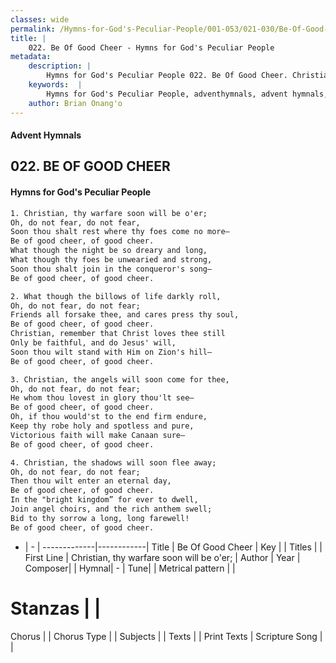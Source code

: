 ```yaml
---
classes: wide
permalink: /Hymns-for-God's-Peculiar-People/001-053/021-030/Be-Of-Good-Cheer/
title: |
    022. Be Of Good Cheer - Hymns for God's Peculiar People
metadata:
    description: |
        Hymns for God's Peculiar People 022. Be Of Good Cheer. Christian, thy warfare soon will be o'er; Oh, do not fear, do not fear, Soon thou shalt rest where thy foes come no more— Be of good cheer, of good cheer. What though the night be so dreary and long, What though thy foes be unwearied and strong, Soon thou shalt join in the conqueror's song— Be of good cheer, of good cheer.  
    keywords:  |
        Hymns for God's Peculiar People, adventhymnals, advent hymnals, Be Of Good Cheer, Christian, thy warfare soon will be o'er;. 
    author: Brian Onang'o
---
```

#### Advent Hymnals
## 022. BE OF GOOD CHEER
####  Hymns for God's Peculiar People
```txt
1. Christian, thy warfare soon will be o'er;
Oh, do not fear, do not fear,
Soon thou shalt rest where thy foes come no more—
Be of good cheer, of good cheer.
What though the night be so dreary and long,
What though thy foes be unwearied and strong,
Soon thou shalt join in the conqueror's song—
Be of good cheer, of good cheer.

2. What though the billows of life darkly roll,
Oh, do not fear, do not fear;
Friends all forsake thee, and cares press thy soul,
Be of good cheer, of good cheer.
Christian, remember that Christ loves thee still
Only be faithful, and do Jesus' will,
Soon thou wilt stand with Him on Zion's hill—
Be of good cheer, of good cheer.

3. Christian, the angels will soon come for thee,
Oh, do not fear, do not fear;
He whom thou lovest in glory thou'lt see—
Be of good cheer, of good cheer.
Oh, if thou would'st to the end firm endure,
Keep thy robe holy and spotless and pure,
Victorious faith will make Canaan sure—
Be of good cheer, of good cheer.

4. Christian, the shadows will soon flee away;
Oh, do not fear, do not fear;
Then thou wilt enter an eternal day,
Be of good cheer, of good cheer.
In the "bright kingdom” for ever to dwell,
Join angel choirs, and the rich anthem swell;
Bid to thy sorrow a long, long farewell!
Be of good cheer, of good cheer.


```
- |   -  |
-------------|------------|
Title | Be Of Good Cheer |
Key |  |
Titles |  |
First Line | Christian, thy warfare soon will be o'er; |
Author | 
Year | 
Composer|  |
Hymnal|  - |
Tune|  |
Metrical pattern | |
# Stanzas |  |
Chorus |  |
Chorus Type |  |
Subjects |  |
Texts |  |
Print Texts | 
Scripture Song |  |
    
